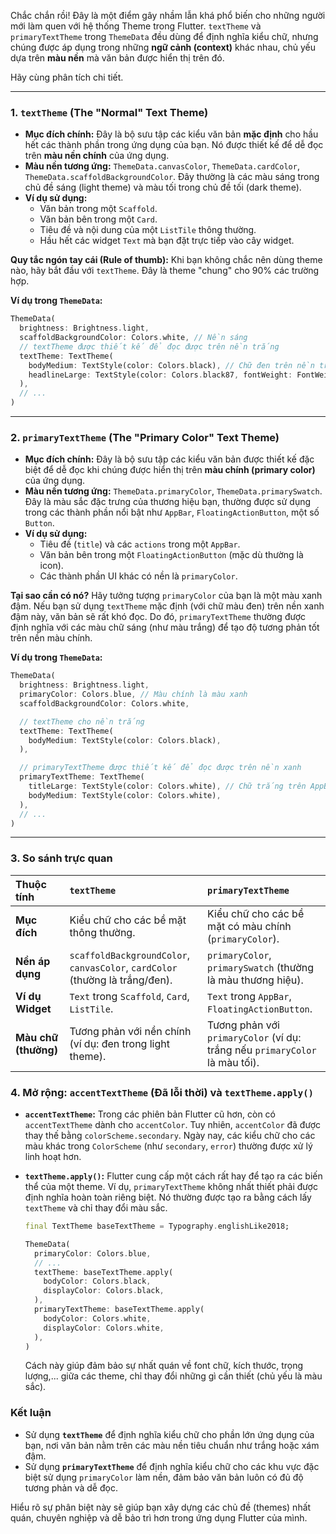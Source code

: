 Chắc chắn rồi! Đây là một điểm gây nhầm lẫn khá phổ biến cho những người mới làm quen với hệ thống Theme trong Flutter. `textTheme` và `primaryTextTheme` trong `ThemeData` đều dùng để định nghĩa kiểu chữ, nhưng chúng được áp dụng trong những **ngữ cảnh (context)** khác nhau, chủ yếu dựa trên **màu nền** mà văn bản được hiển thị trên đó.

Hãy cùng phân tích chi tiết.

---

### **1. `textTheme` (The "Normal" Text Theme)**

*   **Mục đích chính:** Đây là bộ sưu tập các kiểu văn bản **mặc định** cho hầu hết các thành phần trong ứng dụng của bạn. Nó được thiết kế để dễ đọc trên **màu nền chính** của ứng dụng.
*   **Màu nền tương ứng:** `ThemeData.canvasColor`, `ThemeData.cardColor`, `ThemeData.scaffoldBackgroundColor`. Đây thường là các màu sáng trong chủ đề sáng (light theme) và màu tối trong chủ đề tối (dark theme).
*   **Ví dụ sử dụng:**
    *   Văn bản trong một `Scaffold`.
    *   Văn bản bên trong một `Card`.
    *   Tiêu đề và nội dung của một `ListTile` thông thường.
    *   Hầu hết các widget `Text` mà bạn đặt trực tiếp vào cây widget.

**Quy tắc ngón tay cái (Rule of thumb):** Khi bạn không chắc nên dùng theme nào, hãy bắt đầu với `textTheme`. Đây là theme "chung" cho 90% các trường hợp.

**Ví dụ trong `ThemeData`:**

```dart
ThemeData(
  brightness: Brightness.light,
  scaffoldBackgroundColor: Colors.white, // Nền sáng
  // textTheme được thiết kế để đọc được trên nền trắng
  textTheme: TextTheme(
    bodyMedium: TextStyle(color: Colors.black), // Chữ đen trên nền trắng
    headlineLarge: TextStyle(color: Colors.black87, fontWeight: FontWeight.bold),
  ),
  // ...
)
```

---

### **2. `primaryTextTheme` (The "Primary Color" Text Theme)**

*   **Mục đích chính:** Đây là bộ sưu tập các kiểu văn bản được thiết kế đặc biệt để dễ đọc khi chúng được hiển thị trên **màu chính (primary color)** của ứng dụng.
*   **Màu nền tương ứng:** `ThemeData.primaryColor`, `ThemeData.primarySwatch`. Đây là màu sắc đặc trưng của thương hiệu bạn, thường được sử dụng trong các thành phần nổi bật như `AppBar`, `FloatingActionButton`, một số `Button`.
*   **Ví dụ sử dụng:**
    *   Tiêu đề (`title`) và các `actions` trong một `AppBar`.
    *   Văn bản bên trong một `FloatingActionButton` (mặc dù thường là icon).
    *   Các thành phần UI khác có nền là `primaryColor`.

**Tại sao cần có nó?**
Hãy tưởng tượng `primaryColor` của bạn là một màu xanh đậm. Nếu bạn sử dụng `textTheme` mặc định (với chữ màu đen) trên nền xanh đậm này, văn bản sẽ rất khó đọc. Do đó, `primaryTextTheme` thường được định nghĩa với các màu chữ sáng (như màu trắng) để tạo độ tương phản tốt trên nền màu chính.

**Ví dụ trong `ThemeData`:**

```dart
ThemeData(
  brightness: Brightness.light,
  primaryColor: Colors.blue, // Màu chính là màu xanh
  scaffoldBackgroundColor: Colors.white,

  // textTheme cho nền trắng
  textTheme: TextTheme(
    bodyMedium: TextStyle(color: Colors.black),
  ),

  // primaryTextTheme được thiết kế để đọc được trên nền xanh
  primaryTextTheme: TextTheme(
    titleLarge: TextStyle(color: Colors.white), // Chữ trắng trên AppBar màu xanh
    bodyMedium: TextStyle(color: Colors.white),
  ),
  // ...
)
```

---

### **3. So sánh trực quan**

| Thuộc tính | `textTheme` | `primaryTextTheme` |
| :--- | :--- | :--- |
| **Mục đích** | Kiểu chữ cho các bề mặt thông thường. | Kiểu chữ cho các bề mặt có màu chính (`primaryColor`). |
| **Nền áp dụng** | `scaffoldBackgroundColor`, `canvasColor`, `cardColor` (thường là trắng/đen). | `primaryColor`, `primarySwatch` (thường là màu thương hiệu). |
| **Ví dụ Widget** | `Text` trong `Scaffold`, `Card`, `ListTile`. | `Text` trong `AppBar`, `FloatingActionButton`. |
| **Màu chữ (thường)** | Tương phản với nền chính (ví dụ: đen trong light theme). | Tương phản với `primaryColor` (ví dụ: trắng nếu `primaryColor` là màu tối). |

### **4. Mở rộng: `accentTextTheme` (Đã lỗi thời) và `textTheme.apply()`**

*   **`accentTextTheme`:** Trong các phiên bản Flutter cũ hơn, còn có `accentTextTheme` dành cho `accentColor`. Tuy nhiên, `accentColor` đã được thay thế bằng `colorScheme.secondary`. Ngày nay, các kiểu chữ cho các màu khác trong `ColorScheme` (như `secondary`, `error`) thường được xử lý linh hoạt hơn.
*   **`textTheme.apply()`:** Flutter cung cấp một cách rất hay để tạo ra các biến thể của một theme. Ví dụ, `primaryTextTheme` không nhất thiết phải được định nghĩa hoàn toàn riêng biệt. Nó thường được tạo ra bằng cách lấy `textTheme` và chỉ thay đổi màu sắc.

    ```dart
    final TextTheme baseTextTheme = Typography.englishLike2018;

    ThemeData(
      primaryColor: Colors.blue,
      // ...
      textTheme: baseTextTheme.apply(
        bodyColor: Colors.black,
        displayColor: Colors.black,
      ),
      primaryTextTheme: baseTextTheme.apply(
        bodyColor: Colors.white,
        displayColor: Colors.white,
      ),
    )
    ```
    Cách này giúp đảm bảo sự nhất quán về font chữ, kích thước, trọng lượng,... giữa các theme, chỉ thay đổi những gì cần thiết (chủ yếu là màu sắc).

### **Kết luận**

*   Sử dụng **`textTheme`** để định nghĩa kiểu chữ cho phần lớn ứng dụng của bạn, nơi văn bản nằm trên các màu nền tiêu chuẩn như trắng hoặc xám đậm.
*   Sử dụng **`primaryTextTheme`** để định nghĩa kiểu chữ cho các khu vực đặc biệt sử dụng `primaryColor` làm nền, đảm bảo văn bản luôn có đủ độ tương phản và dễ đọc.

Hiểu rõ sự phân biệt này sẽ giúp bạn xây dựng các chủ đề (themes) nhất quán, chuyên nghiệp và dễ bảo trì hơn trong ứng dụng Flutter của mình.
